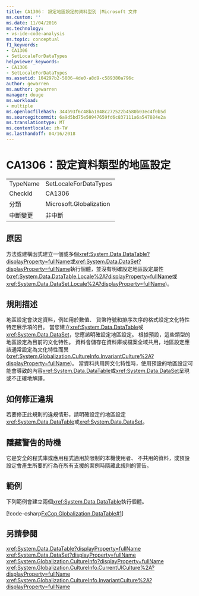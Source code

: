 ```yaml
---
title: CA1306： 設定地區設定的資料型別 |Microsoft 文件
ms.custom: ''
ms.date: 11/04/2016
ms.technology:
- vs-ide-code-analysis
ms.topic: conceptual
f1_keywords:
- CA1306
- SetLocaleForDataTypes
helpviewer_keywords:
- CA1306
- SetLocaleForDataTypes
ms.assetid: 104297b2-5806-4de0-a8d9-c589380a796c
author: gewarren
ms.author: gewarren
manager: douge
ms.workload:
- multiple
ms.openlocfilehash: 344b93f6c48ba1848c272522b4580b03ec4f0b5d
ms.sourcegitcommit: 6a9d5bd75e50947659fd6c837111a6a547884e2a
ms.translationtype: MT
ms.contentlocale: zh-TW
ms.lasthandoff: 04/16/2018
---
```

# <a name="ca1306-set-locale-for-data-types"></a>CA1306：設定資料類型的地區設定
|||  
|-|-|  
|TypeName|SetLocaleForDataTypes|  
|CheckId|CA1306|  
|分類|Microsoft.Globalization|  
|中斷變更|非中斷|  
  
## <a name="cause"></a>原因  
 方法或建構函式建立一個或多個<xref:System.Data.DataTable?displayProperty=fullName>或<xref:System.Data.DataSet?displayProperty=fullName>執行個體，並沒有明確設定地區設定屬性 (<xref:System.Data.DataTable.Locale%2A?displayProperty=fullName>或<xref:System.Data.DataSet.Locale%2A?displayProperty=fullName>)。  
  
## <a name="rule-description"></a>規則描述  
 地區設定會決定資料，例如用於數值、 貨幣符號和排序次序的格式設定文化特性特定展示項的目。 當您建立<xref:System.Data.DataTable>或<xref:System.Data.DataSet>，您應該明確設定地區設定。 根據預設，這些類型的地區設定為目前的文化特性。 資料會儲存在資料庫或檔案全域共用，地區設定應該通常設定為文化特性而異 (<xref:System.Globalization.CultureInfo.InvariantCulture%2A?displayProperty=fullName>)。 當資料共用跨文化特性時，使用預設的地區設定可能會導致的內容<xref:System.Data.DataTable>或<xref:System.Data.DataSet>呈現或不正確地解譯。  
  
## <a name="how-to-fix-violations"></a>如何修正違規  
 若要修正此規則的違規情形，請明確設定的地區設定<xref:System.Data.DataTable>或<xref:System.Data.DataSet>。  
  
## <a name="when-to-suppress-warnings"></a>隱藏警告的時機  
 它是安全的程式庫或應用程式適用於限制的本機使用者、 不共用的資料，或預設設定會產生所要的行為在所有支援的案例時隱藏此規則的警告。  
  
## <a name="example"></a>範例  
 下列範例會建立兩個<xref:System.Data.DataTable>執行個體。  
  
 [!code-csharp[FxCop.Globalization.DataTable#1](../code-quality/codesnippet/CSharp/ca1306-set-locale-for-data-types_1.cs)]  
  
## <a name="see-also"></a>另請參閱  
 <xref:System.Data.DataTable?displayProperty=fullName>   
 <xref:System.Data.DataSet?displayProperty=fullName>   
 <xref:System.Globalization.CultureInfo?displayProperty=fullName>   
 <xref:System.Globalization.CultureInfo.CurrentUICulture%2A?displayProperty=fullName>   
 <xref:System.Globalization.CultureInfo.InvariantCulture%2A?displayProperty=fullName>